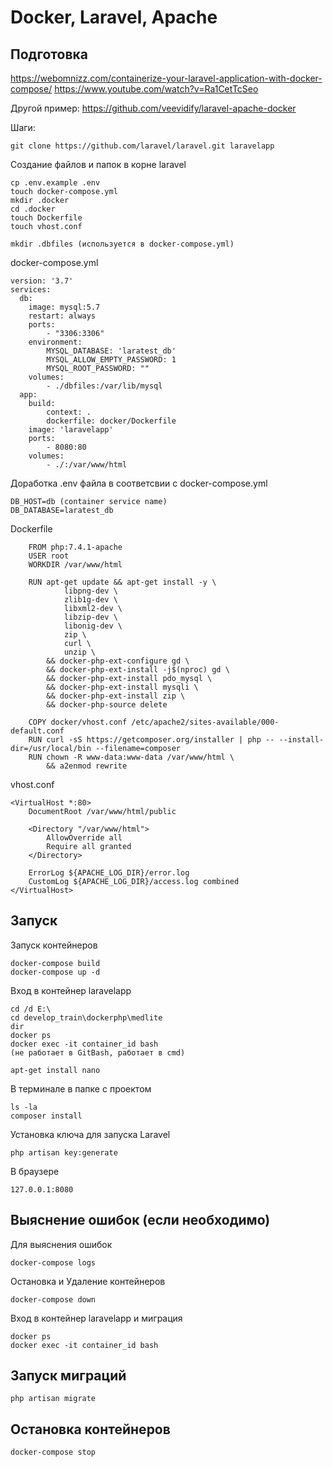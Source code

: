 # Docker, Laravel, Apache

## Подготовка

https://webomnizz.com/containerize-your-laravel-application-with-docker-compose/
https://www.youtube.com/watch?v=Ra1CetTcSeo

Другой пример: https://github.com/veevidify/laravel-apache-docker

Шаги:

    git clone https://github.com/laravel/laravel.git laravelapp

Создание файлов и папок в корне laravel

    cp .env.example .env
    touch docker-compose.yml
    mkdir .docker
    cd .docker
    touch Dockerfile
    touch vhost.conf

    mkdir .dbfiles (используется в docker-compose.yml)

docker-compose.yml
```
version: '3.7'  
services:
  db:
    image: mysql:5.7
    restart: always
    ports: 
        - "3306:3306"
    environment:
        MYSQL_DATABASE: 'laratest_db'
        MYSQL_ALLOW_EMPTY_PASSWORD: 1
        MYSQL_ROOT_PASSWORD: ""
    volumes:
        - ./dbfiles:/var/lib/mysql
  app:
    build:
        context: .
        dockerfile: docker/Dockerfile
    image: 'laravelapp'
    ports:
        - 8080:80
    volumes:
        - ./:/var/www/html
```

Доработка .env файла в соответсвии с docker-compose.yml

    DB_HOST=db (container service name)
    DB_DATABASE=laratest_db   

Dockerfile
```
    FROM php:7.4.1-apache
    USER root
    WORKDIR /var/www/html

    RUN apt-get update && apt-get install -y \
            libpng-dev \
            zlib1g-dev \
            libxml2-dev \
            libzip-dev \
            libonig-dev \
            zip \
            curl \
            unzip \
        && docker-php-ext-configure gd \
        && docker-php-ext-install -j$(nproc) gd \
        && docker-php-ext-install pdo_mysql \
        && docker-php-ext-install mysqli \
        && docker-php-ext-install zip \
        && docker-php-source delete

    COPY docker/vhost.conf /etc/apache2/sites-available/000-default.conf
    RUN curl -sS https://getcomposer.org/installer | php -- --install-dir=/usr/local/bin --filename=composer
    RUN chown -R www-data:www-data /var/www/html \
        && a2enmod rewrite

```

vhost.conf
```
<VirtualHost *:80>
    DocumentRoot /var/www/html/public

    <Directory "/var/www/html">
        AllowOverride all
        Require all granted
    </Directory>

    ErrorLog ${APACHE_LOG_DIR}/error.log
    CustomLog ${APACHE_LOG_DIR}/access.log combined
</VirtualHost>
```
## Запуск

Запуск контейнеров

    docker-compose build
    docker-compose up -d

Вход в контейнер laravelapp

    cd /d E:\
    cd develop_train\dockerphp\medlite
    dir
    docker ps
    docker exec -it container_id bash 
    (не работает в GitBash, работает в cmd)

    apt-get install nano

В терминале в папке с проектом

    ls -la
    composer install

Установка ключа для запуска Laravel

    php artisan key:generate

В браузере

    127.0.0.1:8080

## Выяснение ошибок (если необходимо)

Для выяснения ошибок
  
    docker-compose logs

Остановка и Удаление контейнеров

    docker-compose down 

Вход в контейнер laravelapp и миграция

    docker ps
    docker exec -it container_id bash

## Запуск миграций

    php artisan migrate

## Остановка контейнеров

    docker-compose stop



    








